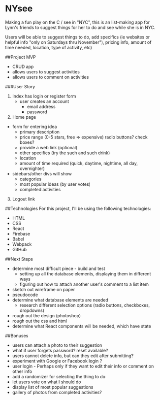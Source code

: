 # NYsee
Making a fun play on the C / see in "NYC", this is an list-making app for Lynn's friends to suggest things for her to do and see while she is in NYC.

Users will be able to suggest things to do, add specifics (ie websites or helpful info "only on Saturdays thru November"), pricing info, amount of time needed, location, type of activity, etc) 

##Project MVP
- CRUD app 
- allows users to suggest activities
- allows users to comment on activities

###User Story
1. Index has login or register form
    * user creates an account
        * email address 
        * password
2. Home page  
  * form for entering idea
    * primary description
    * price range (0-5 stars, free => expensive) radio buttons? check boxes?
    * provide a web link (optional)
    * other specifics (try the such and such drink)
    * location 
    * amount of time required (quick, daytime, nightime, all day, overnighter)
  * sidebars/other divs will show 
    * categories
    * most popular ideas (by user votes)
    * completed activities
3. Logout link

##Technologies
For this project, I'll be using the following technologies:
- HTML
- CSS
- React
- Firebase
- Babel
- Webpack
- GitHub

##Next Steps
- determine most difficult piece - build and test
    * setting up all the database elements, displaying them in different ways
    * figuring out how to attach another user's comment to a list item
- sketch out wireframe on paper
- pseudocode 
- determine what database elements are needed
    * research different selection options (radio buttons, checkboxes, dropdowns)
- rough out the design (photoshop)
- rough out the css and html
- determine what React components will be needed, which have state

##Bonuses
- users can attach a photo to their suggestion
- what if user forgets password? reset available?
- users cannot delete info, but can they edit after submitting?
- experiment with Google or Facebook login ?
- user login - Perhaps only if they want to edit their info or comment on other info
- add a randomizer for selecting the thing to do 
- let users vote on what I should do
- display list of most popular suggestions
- gallery of photos from completed activities?
